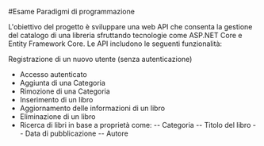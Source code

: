 #Esame Paradigmi di programmazione

L'obiettivo del progetto è sviluppare una web API che consenta la gestione del catalogo di una libreria sfruttando tecnologie come ASP.NET Core e Entity Framework Core. Le API includono le seguenti funzionalità:

Registrazione di un nuovo utente (senza autenticazione)
- Accesso autenticato
- Aggiunta di una Categoria
- Rimozione di una Categoria
- Inserimento di un libro
- Aggiornamento delle informazioni di un libro
- Eliminazione di un libro
- Ricerca di libri in base a proprietà come:
-- Categoria
-- Titolo del libro
-- Data di pubblicazione
-- Autore
